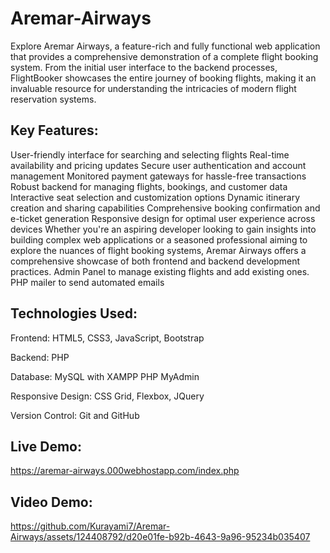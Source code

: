 # Aremar-Airways
Explore Aremar Airways, a feature-rich and fully functional web application that provides a comprehensive demonstration of a complete flight booking system.
From the initial user interface to the backend processes, FlightBooker showcases the entire journey of booking flights, making it an invaluable resource for understanding the intricacies of modern flight reservation systems.

Key Features:
-
User-friendly interface for searching and selecting flights
Real-time availability and pricing updates
Secure user authentication and account management
Monitored payment gateways for hassle-free transactions
Robust backend for managing flights, bookings, and customer data
Interactive seat selection and customization options
Dynamic itinerary creation and sharing capabilities
Comprehensive booking confirmation and e-ticket generation
Responsive design for optimal user experience across devices
Whether you're an aspiring developer looking to gain insights into building complex web applications or a seasoned professional aiming to explore the nuances of flight booking systems, Aremar Airways offers a comprehensive showcase of both frontend and backend development practices.
Admin Panel to manage existing flights and add existing ones.
PHP mailer to send automated emails

Technologies Used: 
-
Frontend: HTML5, CSS3, JavaScript, Bootstrap 

Backend: PHP

Database: MySQL with XAMPP PHP MyAdmin

Responsive Design: CSS Grid, Flexbox, JQuery

Version Control: Git and GitHub

Live Demo: 
- 
https://aremar-airways.000webhostapp.com/index.php

Video Demo:
-

https://github.com/Kurayami7/Aremar-Airways/assets/124408792/d20e01fe-b92b-4643-9a96-95234b035407


